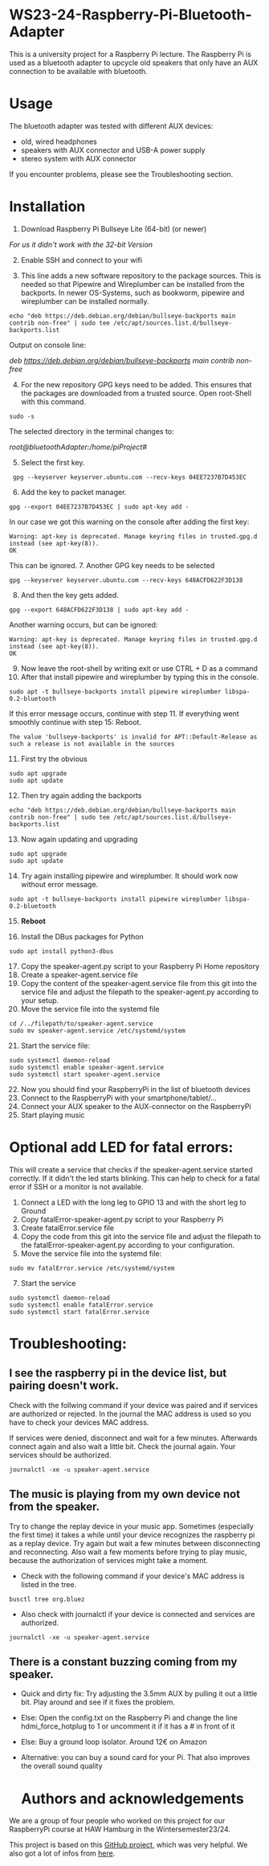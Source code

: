 # WS23-24-Raspberry-Pi-Bluetooth-Adapter
This is a university project for a Raspberry Pi lecture. The Raspberry Pi is used as a bluetooth adapter to upcycle old speakers that only have an AUX connection to be available with bluetooth.

# Usage
The bluetooth adapter was tested with different AUX devices:
- old, wired headphones
- speakers with AUX connector and USB-A power supply
- stereo system with AUX connector

If you encounter problems, please see the Troubleshooting section.

# Installation
1. Download Raspberry Pi Bullseye Lite (64-bit) (or newer)

*For us it didn't work with the 32-bit Version*

2. Enable SSH and connect to your wifi

3. This line adds a new software repository to the package sources. This is needed so that Pipewire and Wireplumber can be installed from the backports. In newer OS-Systems, such as bookworm, pipewire and wireplumber can be installed normally.

```
echo "deb https://deb.debian.org/debian/bullseye-backports main contrib non-free" | sudo tee /etc/apt/sources.list.d/bullseye-backports.list
```

Output on console line:

*deb https://deb.debian.org/debian/bullseye-backports main contrib non-free*

4. For the new repository GPG keys need to be added. This ensures that the packages are downloaded from a trusted source.
Open root-Shell with this command.
```
sudo -s
```
The selected directory in the terminal changes to:

*root@bluetoothAdapter:/home/piProject#*

5. Select the first key.
```
 gpg --keyserver keyserver.ubuntu.com --recv-keys 04EE7237B7D453EC
```
6. Add the key to packet manager.
```
gpg --export 04EE7237B7D453EC | sudo apt-key add -
```
In our case we got this warning on the console after adding the first key:
```
Warning: apt-key is deprecated. Manage keyring files in trusted.gpg.d instead (see apt-key(8)).
OK
```
This can be ignored.
7. Another GPG key needs to be selected
```
gpg --keyserver keyserver.ubuntu.com --recv-keys 648ACFD622F3D138
```
8. And then the key gets added.
```
gpg --export 648ACFD622F3D138 | sudo apt-key add -
```
Another warning occurs, but can be ignored:
```
Warning: apt-key is deprecated. Manage keyring files in trusted.gpg.d instead (see apt-key(8)).
OK
```
9. Now leave the root-shell by writing exit or use CTRL + D as a command
10. After that install pipewire and wireplumber by typing this in the console.
```
sudo apt -t bullseye-backports install pipewire wireplumber libspa-0.2-bluetooth
```
If this error message occurs, continue with step 11. If everything went smoothly continue with step 15: Reboot.
```
The value 'bullseye-backports' is invalid for APT::Default-Release as such a release is not available in the sources
```
11. First try the obvious
```
sudo apt upgrade
sudo apt update
```
12. Then try again adding the backports
```
echo "deb https://deb.debian.org/debian/bullseye-backports main contrib non-free" | sudo tee /etc/apt/sources.list.d/bullseye-backports.list
```
13. Now again updating and upgrading
```
sudo apt upgrade
sudo apt update
```
14. Try again installing pipewire and wireplumber. It should work now without error message.
```
sudo apt -t bullseye-backports install pipewire wireplumber libspa-0.2-bluetooth
```
15. **Reboot**

16. Install the DBus packages for Python
```
sudo apt install python3-dbus
```
17. Copy the speaker-agent.py script to your Raspberry Pi Home repository
18. Create a speaker-agent.service file
19. Copy the content of the speaker-agent.service file from this git into the service file and adjust the filepath to the speaker-agent.py according to your setup.
20. Move the service file into the systemd file
```
cd /../filepath/to/speaker-agent.service
sudo mv speaker-agent.service /etc/systemd/system
```
21. Start the service file:
```
sudo systemctl daemon-reload
sudo systemctl enable speaker-agent.service
sudo systemctl start speaker-agent.service
```
22. Now you should find your RaspberryPi in the list of bluetooth devices
23. Connect to the RaspberryPi with your smartphone/tablet/...
24. Connect your AUX speaker to the AUX-connector on the RaspberryPi
25. Start playing music

# Optional add LED for fatal errors:
This will create a service that checks if the speaker-agent.service started correctly. If it didn't the led starts blinking. This can help to check for a fatal error if SSH or a monitor is not available.
1. Connect a LED with the long leg to GPIO 13 and with the short leg to Ground
2. Copy fatalError-speaker-agent.py script to your Raspberry Pi
3. Create fatalError.service file
4. Copy the code from this git into the service file and adjust the filepath to the fatalError-speaker-agent.py according to your configuration.
5. Move the service file into the systemd file:
```
sudo mv fatalError.service /etc/systemd/system
```
7. Start the service
```
sudo systemctl daemon-reload
sudo systemctl enable fatalError.service
sudo systemctl start fatalError.service
```
# Troubleshooting:
## I see the raspberry pi in the device list, but pairing doesn't work.

Check with the follwing command if your device was paired and if services are authorized or rejected. In the journal the MAC address is used so you have to check your devices MAC address.

If services were denied, disconnect and wait for a few minutes. Afterwards connect again and also wait a little bit. Check the journal again. Your services should be authorized.
```
journalctl -xe -u speaker-agent.service
```

## The music is playing from my own device not from the speaker.

Try to change the replay device in your music app. Sometimes (especially the first time) it takes a while until your device recognizes the raspberry pi as a replay device. Try again but wait a few minutes between disconnecting and reconnecting. Also wait a few moments before trying to play music, because the authorization of services might take a moment.

- Check with the following command if your device's MAC address is listed in the tree.
```
busctl tree org.bluez
```

- Also check with journalctl if your device is connected and services are authorized.
```
journalctl -xe -u speaker-agent.service
```

## There is a constant buzzing coming from my speaker.
- Quick and dirty fix: Try adjusting the 3.5mm AUX by pulling it out a little bit. Play around and see if it fixes the problem.
- Else: Open the config.txt on the Raspberry Pi and change the line hdmi_force_hotplug to 1 or uncomment it if it has a # in front of it
- Else: Buy a ground loop isolator. Around 12€ on Amazon
- Alternative: you can buy a sound card for your Pi. That also improves the overall sound quality

  # Authors and acknowledgements
We are a group of four people who worked on this project for our RaspberryPi course at HAW Hamburg in the Wintersemester23/24.
  
This project is based on this [GitHub project](https://github.com/fdanis-oss/pw_wp_bluetooth_rpi_speaker), which was very helpful.
We also got a lot of infos from [here](https://ukbaz.github.io/howto/python_gio_1.html).
